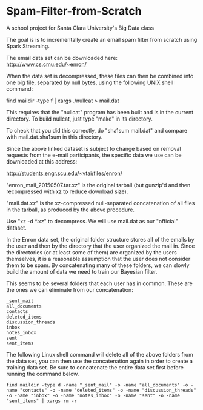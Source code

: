 # Spam-Filter-from-Scratch
A school project for Santa Clara University's Big Data class

The goal is is to incrementally create an email spam filter from scratch using Spark Streaming.

The email data set can be downloaded here:
http://www.cs.cmu.edu/~enron/

When the data set is decompressed, these files can then be combined into one
big file, separated by null bytes, using the following UNIX shell command:

find maildir -type f | xargs ./nullcat > mail.dat

This requires that the "nullcat" program has been built and is in the
current directory.  To build nullcat, just type "make" in its directory.

To check that you did this correctly, do "sha1sum mail.dat" and compare
with mail.dat.sha1sum in this directory.

Since the above linked dataset is subject to change based on removal
requests from the e-mail participants, the specific data we use can be
downloaded at this address:

http://students.engr.scu.edu/~vtai/files/enron/

"enron_mail_20150507.tar.xz" is the original tarball (but gunzip'd and
then recompressed with xz to reduce download size).

"mail.dat.xz" is the xz-compressed null-separated concatenation of all
files in the tarball, as produced by the above procedure.

Use "xz -d *.xz" to decompress.  We will use mail.dat as our
"official" dataset.

In the Enron data set, the original folder structure stores all of the emails by the user and then by the directory that the user organized the mail in. Since the directories (or at least some of them) are organized by the users themselves, it is a reasonable assumption that the user does not consider them to be spam. By concatenating many of these folders, we can slowly build the amount of data we need to train our Bayesian filter.

This seems to be several folders that each user has in common. These are the ones we can eliminate from our concatenation:

    _sent_mail
    all_documents
    contacts
    deleted_items
    discussion_threads
    inbox
    notes_inbox
    sent
    sent_items


The following Linux shell command will delete all of the above folders from the data set, you can then use the concatenation again in order to create a training data set. Be sure to concatenate the entire data set first before running the command below.

    find maildir -type d -name "_sent_mail" -o -name "all_documents" -o -name "contacts" -o -name "deleted_items" -o -name "discussion_threads" -o -name "inbox" -o -name "notes_inbox" -o -name "sent" -o -name "sent_items" | xargs rm -r 
